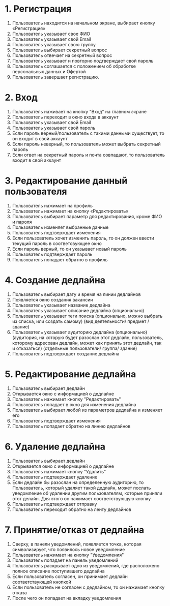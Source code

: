 # 1. **Регистрация**
1) Пользователь находится на начальном экране, выбирает кнопку «Регистрация»
2) Пользователь указывает свое ФИО
3) Пользователь указывает свой Email
4) Пользователь указывает свою группу
5) Пользователь выбирает секретный вопрос
6) Пользователь отвечает на секретный вопрос
7) Пользователь указывает и повторно подтверждает свой пароль
8) Пользователь соглашается с положением об обработке персональных данных и Офертой
9) Пользователь завершает регистрацию.
# 2. **Вход**
1) Пользователь наживает на кнопку "Вход" на главном экране
2) Пользователь переходит в окно входа в аккаунт 
3) Пользователь указывает свой Email
4) Пользователь указывает свой пароль
5) Если пароль верный/пользователь с такими данными существует, то он входит в свой аккаунт
6) Если пароль неверный, то пользователь может выбрать секретный пароль
7) Если ответ на секретный пароль и почта совпадают, то пользователь входит в свой аккаунт
# 3. **Редактирование данный пользователя**
1) Пользователь нажимает на профиль
2) Пользователь нажимает на кнопку «Редактировать»
3) Пользователь выбирает параметр для редактирования, кроме ФИО и пароля
4) Пользователь изменяет выбранные данные
5) Пользователь подтверждает изменения 
6) Если пользователь хочет изменить пароль, то он должен ввести текущий пароль в соответсвующее окно
7) Если пароль верный, то он указывает новый пароль
8) Пользователь подтверждает пароль
9) Пользователь попадает обратно в профиль
# 4. **Создание дедлайна** 
1) Пользователь выбирает дату и время на линии дедлайнов
2) Появляется окно создания вакансии
3) Пользователь указывает название дедлайна
4) Пользователь указывает описание дедлайна (опционально)
5) Пользователь указывает теги поиска (опционально, можно выбрать из списка, или создать самому) (вид деятельности/ предмет / здание)
6) Пользователь указывает аудиторию дедлайна (опционально) (аудитория, на которую будет разослан этот дедлайн, пользователь, которому адресован дедлайн, может как принять этот дедлайн, так и отказаться) (отдельные пользователи/ группа/ здание)
7) Пользователь подтверждает создание дедлайна
# 5. **Редактирование дедлайна**
1) Пользователь выбирает дедлайн 
2) Открывается окно с информацией о дедлайне
3) Пользователь нажимает кнопку "Редактировать"
4) Пользователь попадает в окно для изменения дедлайна
5) Пользователь выбирает любой из параметров дедлайна и изменяет его
6) Пользователь подтверждает изменения
7) Пользователь попадает обратно на линию дедлайнов
# 6. **Удаление дедлайна**
1) Пользователь выбирает дедлайн
2) Открывается окно с информацией о дедлайне
3) Пользователь нажимает кнопку "Удалить"
4) Пользователь подтверждает удаление
5) Если дедлайн бы разослан на определенную аудиторию, то Пользователь, который удаляет такой дедлайн, может послать уведомление об удалении другим пользователям, которые приняли этот делайн. Для этого он нажимает соответствующую кнопку
6) Пользователь подтверждает отправку
7) Пользователь переходит обратно на ленту дедлайнов
# 7. **Принятие/отказ от дедлайна**
1) Сверху, в панели уведомлений, появляется точка, которая символизирует, что появилось новое уведомление
2) Пользователь нажимает на кнопку "Уведомления"
3) Пользователь попадает на панель уведомлений
4) Пользователь раскрывает одно из уведомлений, где расположено полное описание поступившего дедлайна
5) Если пользователь согласен, он принимает дедлайн соответствующей кнопкой
6) Если пользователь не согласен с дедлайном, то он нажимает кнопку отказа
7) После чего он попадает на вкладку уведомления
